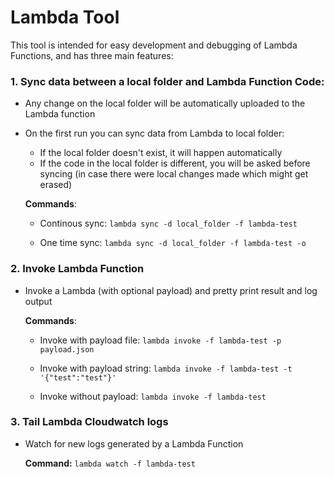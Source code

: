 # Lambda Tool

This tool is intended for easy development and debugging of Lambda Functions, and has three main features:

### 1. Sync data between a local folder and Lambda Function Code:
- Any change on the local folder will be automatically uploaded to the Lambda function
- On the first run you can sync data from Lambda to local folder:
	- If the local folder doesn't exist, it will happen automatically
	- If the code in the local folder is different, you will be asked before syncing (in case there were local changes made which might get erased)

	**Commands**:
  
	- Continous sync: `lambda sync -d local_folder -f lambda-test`
  
	- One time sync: `lambda sync -d local_folder -f lambda-test -o`

### 2. Invoke Lambda Function
- Invoke a Lambda (with optional payload) and pretty print result and log output

	**Commands**:
  
	- Invoke with payload file: `lambda invoke -f lambda-test -p payload.json`
	
    - Invoke with payload string: `lambda invoke -f lambda-test -t '{"test":"test"}'`
  
	- Invoke without payload: `lambda invoke -f lambda-test`

### 3. Tail Lambda Cloudwatch logs
- Watch for new logs generated by a Lambda Function

   **Command:** `lambda watch -f lambda-test`


